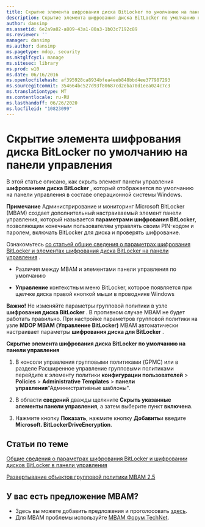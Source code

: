 ```yaml
---
title: Скрытие элемента шифрования диска BitLocker по умолчанию на панели управления
description: Скрытие элемента шифрования диска BitLocker по умолчанию на панели управления
author: dansimp
ms.assetid: 6e2a9a02-a809-43a1-80a3-1b03c7192c89
ms.reviewer: ''
manager: dansimp
ms.author: dansimp
ms.pagetype: mdop, security
ms.mktglfcycl: manage
ms.sitesec: library
ms.prod: w10
ms.date: 06/16/2016
ms.openlocfilehash: af395928ca8934bfea4eeb848bbd4ee377987293
ms.sourcegitcommit: 354664bc527d93f80687cd2eba70d1eea024c7c3
ms.translationtype: MT
ms.contentlocale: ru-RU
ms.lasthandoff: 06/26/2020
ms.locfileid: "10823099"
---
```

# Скрытие элемента шифрования диска BitLocker по умолчанию на панели управления


В этой статье описано, как скрыть элемент панели управления **шифрованием диска BitLocker** , который отображается по умолчанию на панели управления в составе операционной системы Windows.

**Примечание**  Администрирование и мониторинг Microsoft BitLocker (MBAM) создает дополнительный настраиваемый элемент панели управления, который называется **параметрами шифрования BitLocker**, позволяющим конечным пользователям управлять своим PIN-кодом и паролем, включать BitLocker для диска и проверять шифрование.

 

Ознакомьтесь [со статьей общие сведения о параметрах шифрования BitLocker и элементах шифрования диска BitLocker на панели управления](understanding-the-bitlocker-encryption-options-and-bitlocker-drive-encryption-items-in-control-panel.md) .

-   Различия между MBAM и элементами панели управления по умолчанию

-   **Управление** контекстным меню BitLocker, которое появляется при щелчке диска правой кнопкой мыши в проводнике Windows

**Важно!**  Не изменяйте параметры групповой политики в узле **шифрования диска BitLocker** . В противном случае MBAM не будет работать правильно. При настройке параметров групповой политики на узле **MDOP MBAM (Управление BitLocker)** MBAM автоматически настраивает параметры **шифрования диска для BitLocker** .

 

**Скрытие элемента шифрования диска BitLocker по умолчанию на панели управления**

1.  В консоли управления групповыми политиками (GPMC) или в разделе Расширенное управление групповыми политиками перейдите к элементу политики **конфигурации пользователей** &gt; **Policies** &gt; **Administrative Templates** &gt; **панели управления**"Административные шаблоны".

2.  В области **сведений** дважды щелкните **Скрыть указанные элементы панели управления**, а затем выберите пункт **включена**.

3.  Нажмите кнопку **Показать**, нажмите кнопку **Добавить**и введите **Microsoft. BitLockerDriveEncryption**.



## Статьи по теме


[Общие сведения о параметрах шифрования BitLocker и шифровании дисков BitLocker в панели управления](understanding-the-bitlocker-encryption-options-and-bitlocker-drive-encryption-items-in-control-panel.md)

[Развертывание объектов групповой политики MBAM 2.5](deploying-mbam-25-group-policy-objects.md)

 

## У вас есть предложение MBAM?
- Здесь вы можете добавить предложения и проголосовать [здесь](http://mbam.uservoice.com/forums/268571-microsoft-bitlocker-administration-and-monitoring). 
- Для MBAM проблемы используйте [MBAM Форум TechNet](https://social.technet.microsoft.com/Forums/home?forum=mdopmbam). 





